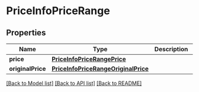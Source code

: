 # PriceInfoPriceRange

## Properties
Name | Type | Description | Notes
------------ | ------------- | ------------- | -------------
**price** | [**PriceInfoPriceRangePrice**](PriceInfoPriceRangePrice.md) |  | [optional] 
**originalPrice** | [**PriceInfoPriceRangeOriginalPrice**](PriceInfoPriceRangeOriginalPrice.md) |  | [optional] 

[[Back to Model list]](../README.md#documentation-for-models) [[Back to API list]](../README.md#documentation-for-api-endpoints) [[Back to README]](../README.md)



